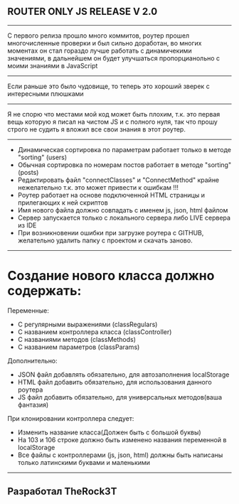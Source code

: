 
ROUTER ONLY JS RELEASE V 2.0
---
___
С первого релиза прошло много коммитов, роутер прошел многочисленные проверки и был сильно доработан, во многих моментах он стал гораздо лучше работать с динамичекими значениями, в дальнейшем он будет улучшаться пропорцианольно с моими знаниями в JavaScript
___
Если раньше это было чудовище, то теперь это хороший зверек с интересными плюшками
___
Я не спорю что местами мой код может быть плохим,
т.к. это первая вещь которую я писал на чистом JS
и с полного нуля, так что прошу строго не судить я вложил все свои знания в этот роутер.
___
+ Динамическая сортировка по параметрам работает только в методе "sorting" (users)
+ Обычная сортировка по номерам постов работает в методе "sorting" (posts)
+ Редактировать файл "connectClasses" и "ConnectMethod" крайне нежелательно т.к. это может привести к ошибкам !!!
+ Роутер работает на основе подключенной HTML страницы и прилегающих к ней скриптов
+ Имя нового файла должно совпадать с именем js, json, html файлом
+ Сервер запускается только с локального сервера либо LIVE сервера из IDE
+ При возникновении ошибки при загрузке роутера с GITHUB, желательно удалить папку с проектом и скачать заново.
---
Создание нового класса должно содержать:
=
Переменные:
+ С регулярными выражениями (classRegulars)
+ С названием контроллера класса (classController)
+ С названиями методов (classMethods)
+ С названием параметров (classParams)

Дополнительно:
+ JSON файл добавлять обязательно, для автозаполнения localStorage
+ HTML файл добавить обязательно, для использования данного роутера
+ JS файл добавить обязательно, для универсальных методов(ваша фантазия)

При клонировании контроллера следует:
+ Изменить название класса(Должен быть с большой буквы)
+ На 103 и 106 строке должно быть изменено названия переменной в localStorage
+ Все файлы с контроллерами (js, json, html) должны быть написаны только латинскими буквами и маленькими
___
Разработал TheRock3T
---
